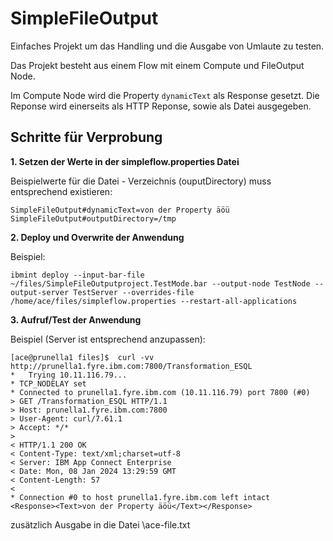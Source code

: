 # SimpleFileOutput

Einfaches Projekt um das Handling und die Ausgabe von Umlaute zu testen. 

Das Projekt besteht aus einem Flow mit einem Compute und FileOutput Node.  

Im Compute Node wird die Property `dynamicText` als Response gesetzt. Die Reponse wird einerseits als HTTP Reponse, sowie als Datei ausgegeben. 

## Schritte für Verprobung 

**1. Setzen der Werte in der simpleflow.properties Datei** 

Beispielwerte für die Datei - Verzeichnis (ouputDirectory) muss entsprechend existieren: 
``` 
SimpleFileOutput#dynamicText=von der Property äöü
SimpleFileOutput#outputDirectory=/tmp
```


**2. Deploy und Overwrite der Anwendung**

Beispiel: 
```
ibmint deploy --input-bar-file ~/files/SimpleFileOutputproject.TestMode.bar --output-node TestNode --output-server TestServer --overrides-file /home/ace/files/simpleflow.properties --restart-all-applications
```

**3. Aufruf/Test der Anwendung** 

Beispiel (Server ist entsprechend anzupassen):
```
[ace@prunella1 files]$  curl -vv http://prunella1.fyre.ibm.com:7800/Transformation_ESQL
*   Trying 10.11.116.79...
* TCP_NODELAY set
* Connected to prunella1.fyre.ibm.com (10.11.116.79) port 7800 (#0)
> GET /Transformation_ESQL HTTP/1.1
> Host: prunella1.fyre.ibm.com:7800
> User-Agent: curl/7.61.1
> Accept: */*
>
< HTTP/1.1 200 OK
< Content-Type: text/xml;charset=utf-8
< Server: IBM App Connect Enterprise
< Date: Mon, 08 Jan 2024 13:29:59 GMT
< Content-Length: 57
<
* Connection #0 to host prunella1.fyre.ibm.com left intact
<Response><Text>von der Property äöü</Text></Response>
```
zusätzlich Ausgabe in die Datei <outputDirectory>\ace-file.txt


